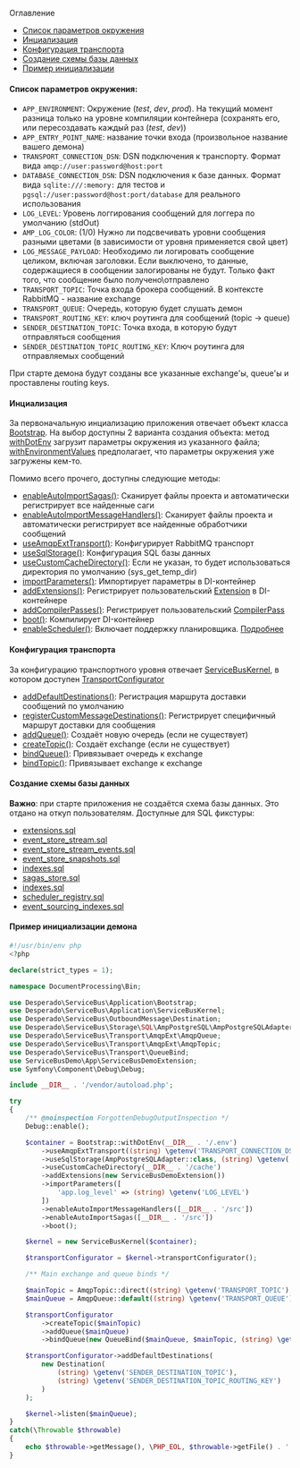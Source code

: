 Оглавление
* [Список параметров окружения](https://github.com/mmasiukevich/service-bus/blob/master/doc/ru_initialization.md#%D0%A1%D0%BF%D0%B8%D1%81%D0%BE%D0%BA-%D0%BF%D0%B0%D1%80%D0%B0%D0%BC%D0%B5%D1%82%D1%80%D0%BE%D0%B2-%D0%BE%D0%BA%D1%80%D1%83%D0%B6%D0%B5%D0%BD%D0%B8%D1%8F)
* [Инциализация](https://github.com/mmasiukevich/service-bus/blob/master/doc/ru_initialization.md#%D0%98%D0%BD%D1%86%D0%B8%D0%B0%D0%BB%D0%B8%D0%B7%D0%B0%D1%86%D0%B8%D1%8F)
* [Конфигурация транспорта](https://github.com/mmasiukevich/service-bus/blob/master/doc/ru_initialization.md#%D0%9A%D0%BE%D0%BD%D1%84%D0%B8%D0%B3%D1%83%D1%80%D0%B0%D1%86%D0%B8%D1%8F-%D1%82%D1%80%D0%B0%D0%BD%D1%81%D0%BF%D0%BE%D1%80%D1%82%D0%B0)
* [Создание схемы базы данных](https://github.com/mmasiukevich/service-bus/blob/master/doc/ru_initialization.md#%D0%A1%D0%BE%D0%B7%D0%B4%D0%B0%D0%BD%D0%B8%D0%B5-%D1%81%D1%85%D0%B5%D0%BC%D1%8B-%D0%B1%D0%B0%D0%B7%D1%8B-%D0%B4%D0%B0%D0%BD%D0%BD%D1%8B%D1%85)
* [Пример инициализации](https://github.com/mmasiukevich/service-bus/blob/master/doc/ru_initialization.md#%D0%9F%D1%80%D0%B8%D0%BC%D0%B5%D1%80-%D0%B8%D0%BD%D0%B8%D1%86%D0%B8%D0%B0%D0%BB%D0%B8%D0%B7%D0%B0%D1%86%D0%B8%D0%B8-%D0%B4%D0%B5%D0%BC%D0%BE%D0%BD%D0%B0)

#### Список параметров окружения:
- ```APP_ENVIRONMENT```: Окружение (*test*, *dev*, *prod*). На текущий момент разница только на уровне компиляции контейнера (сохранять его, или пересоздавать каждый раз (*test*, *dev*))
- ```APP_ENTRY_POINT_NAME```: название точки входа (произвольное название вашего демона)
- ```TRANSPORT_CONNECTION_DSN```: DSN подключения к транспорту. Формат вида ```amqp://user:password@host:port```
- ```DATABASE_CONNECTION_DSN```: DSN подключения к базе данных. Формат вида ```sqlite:///:memory:``` для тестов и ```pgsql://user:password@host:port/database``` для реального использования
- ```LOG_LEVEL```: Уровень логгирования сообщений для логгера по умолчанию (stdOut)
- ```AMP_LOG_COLOR```: (1/0) Нужно ли подсвечивать уровни сообщения разными цветами (в зависимости от уровня применяется свой цвет)
- ```LOG_MESSAGE_PAYLOAD```: Необходимо ли логировать сообщение целиком, включая заголовки. Если выключено, то данные, содержащиеся в сообщении залогированы не будут. Только факт того, что сообщение было получено\отправлено
- ```TRANSPORT_TOPIC```: Точка входа брокера сообщений. В контексте RabbitMQ - название exchange
- ```TRANSPORT_QUEUE```: Очередь, которую будет слушать демон
- ```TRANSPORT_ROUTING_KEY```: ключ роутинга для сообщений (topic -> queue)
- ```SENDER_DESTINATION_TOPIC```: Точка входа, в которую будут отправляться сообщения
- ```SENDER_DESTINATION_TOPIC_ROUTING_KEY```: Ключ роутинга для отправляемых сообщений

При старте демона будут созданы все указанные exchange'ы, queue'ы и проставлены routing keys.

#### Инциализация
За первоначальную инциализацию приложения отвечает объект класса [Bootstrap](https://github.com/mmasiukevich/service-bus/blob/master/src/Application/Bootstrap.php). На выбор доступны 2 варианта создания объекта: метод [withDotEnv](https://github.com/mmasiukevich/service-bus/blob/master/src/Application/Bootstrap.php#L49) загрузит параметры окружения из указанного файла; [withEnvironmentValues](https://github.com/mmasiukevich/service-bus/blob/master/src/Application/Bootstrap.php#L99) предполагает, что параметры окружения уже загружены кем-то.

Помимо всего прочего, доступны следующие методы:
- [enableAutoImportSagas()](https://github.com/mmasiukevich/service-bus/blob/master/src/Application/Bootstrap.php#L80): Сканирует файлы проекта и автоматически регистрирует все найденные саги
- [enableAutoImportMessageHandlers()](https://github.com/mmasiukevich/service-bus/blob/master/src/Application/Bootstrap.php#L112): Сканирует файлы проекта и автоматически регистрирует все найденные обработчики сообщений
- [useAmqpExtTransport()](https://github.com/mmasiukevich/service-bus/blob/master/src/Application/Bootstrap.php#L136): Конфигурирует RabbitMQ транспорт
- [useSqlStorage()](https://github.com/mmasiukevich/service-bus/blob/master/src/Application/Bootstrap.php#L156): Конфигурация SQL базы данных
- [useCustomCacheDirectory()](https://github.com/mmasiukevich/service-bus/blob/master/src/Application/Bootstrap.php#L174): Если не указан, то будет использоваться директория по умолчанию (sys_get_temp_dir)
- [importParameters()](https://github.com/mmasiukevich/service-bus/blob/master/src/Application/Bootstrap.php#L188): Импортирует параметры в DI-контейнер
- [addExtensions()](https://github.com/mmasiukevich/service-bus/blob/master/src/Application/Bootstrap.php#L200): Регистрирует пользовательский [Extension](https://symfony.com/doc/current/bundles/extension.html) в DI-контейнере
- [addCompilerPasses()](https://github.com/mmasiukevich/service-bus/blob/master/src/Application/Bootstrap.php#L214): Регистрирует пользовательский [CompilerPass](https://symfony.com/doc/current/service_container/compiler_passes.html)
- [boot()](https://github.com/mmasiukevich/service-bus/blob/master/src/Application/Bootstrap.php#L122): Компилирует DI-контейнер
- [enableScheduler()](https://github.com/mmasiukevich/service-bus/blob/master/src/Application/Bootstrap.php#L94): Включает поддержку планировщика. [Подробнее](https://github.com/mmasiukevich/service-bus/blob/master/doc/ru_scheduler.md)

#### Конфигурация транспорта
За конфигурацию транспортного уровня отвечает [ServiceBusKernel](https://github.com/mmasiukevich/service-bus/blob/master/src/Application/ServiceBusKernel.php), в котором доступен [TransportConfigurator](https://github.com/mmasiukevich/service-bus/blob/master/src/Application/TransportConfigurator.php)
- [addDefaultDestinations()](https://github.com/mmasiukevich/service-bus/blob/master/src/Application/TransportConfigurator.php#L61): Регистрация маршрута доставки сообщений по умолчанию
- [registerCustomMessageDestinations()](https://github.com/mmasiukevich/service-bus/blob/master/src/Application/TransportConfigurator.php#L80): Регистрирует специфичный маршрут доставки для сообщения
- [addQueue()](https://github.com/mmasiukevich/service-bus/blob/master/src/Application/TransportConfigurator.php#L99): Создаёт новую очередь (если не существует)
- [createTopic()](https://github.com/mmasiukevich/service-bus/blob/master/src/Application/TransportConfigurator.php#L120): Создаёт exchange (если не существует)
- [bindQueue()](https://github.com/mmasiukevich/service-bus/blob/master/src/Application/TransportConfigurator.php#L155): Привязывает очередь к exchange
- [bindTopic()](https://github.com/mmasiukevich/service-bus/blob/master/src/Application/TransportConfigurator.php#L140): Привязывает exchange к exchange

#### Создание схемы базы данных
**Важно**: при старте приложения не создаётся схема базы данных. Это отдано на откуп пользователям.
Доступные для SQL фикстуры:
- [extensions.sql](https://github.com/mmasiukevich/service-bus/blob/master/src/EventSourcing/EventStreamStore/Sql/schema/extensions.sql)
- [event_store_stream.sql](https://github.com/mmasiukevich/service-bus/blob/master/src/EventSourcing/EventStreamStore/Sql/schema/event_store_stream.sql)
- [event_store_stream_events.sql](https://github.com/mmasiukevich/service-bus/blob/master/src/EventSourcing/EventStreamStore/Sql/schema/event_store_stream_events.sql)
- [event_store_snapshots.sql](https://github.com/mmasiukevich/service-bus/blob/master/src/EventSourcing/EventStreamStore/Sql/schema/event_store_snapshots.sql)
- [indexes.sql](https://github.com/mmasiukevich/service-bus/blob/master/src/EventSourcing/EventStreamStore/Sql/schema/indexes.sql)
- [sagas_store.sql](https://github.com/mmasiukevich/service-bus/blob/master/src/Sagas/SagaStore/Sql/schema/sagas_store.sql)
- [indexes.sql](https://github.com/mmasiukevich/service-bus/blob/master/src/Sagas/SagaStore/Sql/schema/indexes.sql)
- [scheduler_registry.sql](https://github.com/mmasiukevich/service-bus/blob/master/src/Scheduler/Store/Sql/schema/scheduler_registry.sql)
- [event_sourcing_indexes.sql](https://github.com/mmasiukevich/service-bus/blob/master/src/Index/Storage/Sql/schema/event_sourcing_indexes.sql)

#### Пример инициализации демона

```php
#!/usr/bin/env php
<?php

declare(strict_types = 1);

namespace DocumentProcessing\Bin;

use Desperado\ServiceBus\Application\Bootstrap;
use Desperado\ServiceBus\Application\ServiceBusKernel;
use Desperado\ServiceBus\OutboundMessage\Destination;
use Desperado\ServiceBus\Storage\SQL\AmpPostgreSQL\AmpPostgreSQLAdapter;
use Desperado\ServiceBus\Transport\AmqpExt\AmqpQueue;
use Desperado\ServiceBus\Transport\AmqpExt\AmqpTopic;
use Desperado\ServiceBus\Transport\QueueBind;
use ServiceBusDemo\App\ServiceBusDemoExtension;
use Symfony\Component\Debug\Debug;

include __DIR__ . '/vendor/autoload.php';

try
{
    /** @noinspection ForgottenDebugOutputInspection */
    Debug::enable();

    $container = Bootstrap::withDotEnv(__DIR__ . '/.env')
        ->useAmqpExtTransport((string) \getenv('TRANSPORT_CONNECTION_DSN'))
        ->useSqlStorage(AmpPostgreSQLAdapter::class, (string) \getenv('DATABASE_CONNECTION_DSN'))
        ->useCustomCacheDirectory(__DIR__ . '/cache')
        ->addExtensions(new ServiceBusDemoExtension())
        ->importParameters([
            'app.log_level' => (string) \getenv('LOG_LEVEL')
        ])
        ->enableAutoImportMessageHandlers([__DIR__ . '/src'])
        ->enableAutoImportSagas([__DIR__ . '/src'])
        ->boot();

    $kernel = new ServiceBusKernel($container);

    $transportConfigurator = $kernel->transportConfigurator();

    /** Main exchange and queue binds */

    $mainTopic = AmqpTopic::direct((string) \getenv('TRANSPORT_TOPIC'), true);
    $mainQueue = AmqpQueue::default((string) \getenv('TRANSPORT_QUEUE'), true);

    $transportConfigurator
        ->createTopic($mainTopic)
        ->addQueue($mainQueue)
        ->bindQueue(new QueueBind($mainQueue, $mainTopic, (string) \getenv('TRANSPORT_ROUTING_KEY')));

    $transportConfigurator->addDefaultDestinations(
        new Destination(
            (string) \getenv('SENDER_DESTINATION_TOPIC'),
            (string) \getenv('SENDER_DESTINATION_TOPIC_ROUTING_KEY')
        )
    );

    $kernel->listen($mainQueue);
}
catch(\Throwable $throwable)
{
    echo $throwable->getMessage(), \PHP_EOL, $throwable->getFile() . ':' . $throwable->getLine(), \PHP_EOL;
}

```

